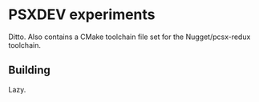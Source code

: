 # PSXDEV experiments

Ditto. Also contains a CMake toolchain file set for the Nugget/pcsx-redux toolchain.

## Building

Lazy.

